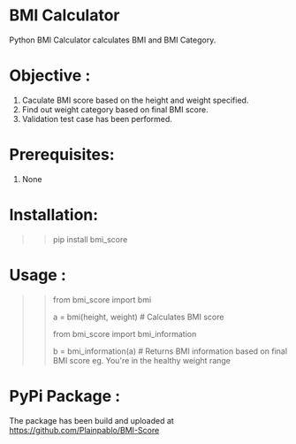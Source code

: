 # BMI Calculator
Python BMI Calculator calculates BMI and BMI Category.


# Objective :
1. Caculate BMI score based on the height and weight specified.
2. Find out weight category based on final BMI score.
3. Validation test case has been performed.

# Prerequisites:
1. None

# Installation:
>> pip install bmi_score

# Usage :

>> from bmi_score import bmi
>> 
>> a = bmi(height, weight)    # Calculates BMI score
>> 
>> from bmi_score import bmi_information
>> 
>> b = bmi_information(a)      # Returns BMI information based on final BMI score eg. You're in the healthy weight range

# PyPi Package :
The package has been build and uploaded at https://github.com/Plainpablo/BMI-Score